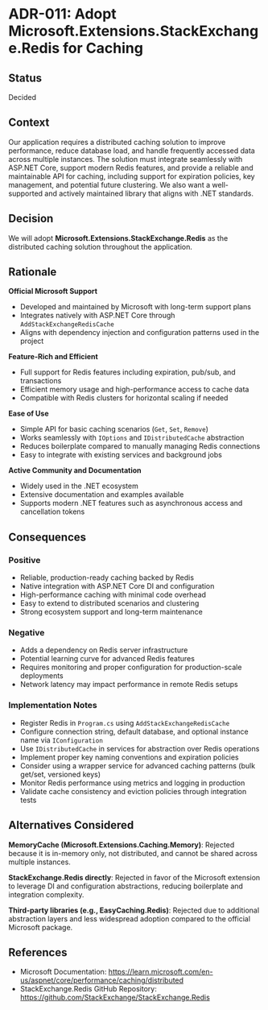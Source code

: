 # ADR-011: Adopt Microsoft.Extensions.StackExchange.Redis for Caching

## Status
Decided

## Context
Our application requires a distributed caching solution to improve performance, reduce database load, and handle frequently accessed data across multiple instances. The solution must integrate seamlessly with ASP.NET Core, support modern Redis features, and provide a reliable and maintainable API for caching, including support for expiration policies, key management, and potential future clustering. We also want a well-supported and actively maintained library that aligns with .NET standards.

## Decision
We will adopt **Microsoft.Extensions.StackExchange.Redis** as the distributed caching solution throughout the application.

## Rationale

**Official Microsoft Support**
- Developed and maintained by Microsoft with long-term support plans
- Integrates natively with ASP.NET Core through `AddStackExchangeRedisCache`
- Aligns with dependency injection and configuration patterns used in the project

**Feature-Rich and Efficient**
- Full support for Redis features including expiration, pub/sub, and transactions
- Efficient memory usage and high-performance access to cache data
- Compatible with Redis clusters for horizontal scaling if needed

**Ease of Use**
- Simple API for basic caching scenarios (`Get`, `Set`, `Remove`)
- Works seamlessly with `IOptions` and `IDistributedCache` abstraction
- Reduces boilerplate compared to manually managing Redis connections
- Easy to integrate with existing services and background jobs

**Active Community and Documentation**
- Widely used in the .NET ecosystem
- Extensive documentation and examples available
- Supports modern .NET features such as asynchronous access and cancellation tokens

## Consequences

### Positive
- Reliable, production-ready caching backed by Redis
- Native integration with ASP.NET Core DI and configuration
- High-performance caching with minimal code overhead
- Easy to extend to distributed scenarios and clustering
- Strong ecosystem support and long-term maintenance

### Negative
- Adds a dependency on Redis server infrastructure
- Potential learning curve for advanced Redis features
- Requires monitoring and proper configuration for production-scale deployments
- Network latency may impact performance in remote Redis setups

### Implementation Notes
- Register Redis in `Program.cs` using `AddStackExchangeRedisCache`
- Configure connection string, default database, and optional instance name via `IConfiguration`
- Use `IDistributedCache` in services for abstraction over Redis operations
- Implement proper key naming conventions and expiration policies
- Consider using a wrapper service for advanced caching patterns (bulk get/set, versioned keys)
- Monitor Redis performance using metrics and logging in production
- Validate cache consistency and eviction policies through integration tests

## Alternatives Considered

**MemoryCache (Microsoft.Extensions.Caching.Memory)**: Rejected because it is in-memory only, not distributed, and cannot be shared across multiple instances.

**StackExchange.Redis directly**: Rejected in favor of the Microsoft extension to leverage DI and configuration abstractions, reducing boilerplate and integration complexity.

**Third-party libraries (e.g., EasyCaching.Redis)**: Rejected due to additional abstraction layers and less widespread adoption compared to the official Microsoft package.

## References
- Microsoft Documentation: https://learn.microsoft.com/en-us/aspnet/core/performance/caching/distributed
- StackExchange.Redis GitHub Repository: https://github.com/StackExchange/StackExchange.Redis
